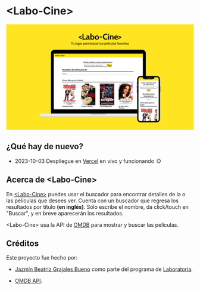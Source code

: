 # &lt;Labo-Cine&gt;

![¿Cansada de codear? ¡Checa &lt;Labo-Cine&gt;!](/src/assets/readme-cover.png "Vista de prototipos de &lt;Labo-Cine&gt; en sitio de escritorio y móbil")

## ¿Qué hay de nuevo?

- 2023-10-03 Despliegue en [Vercel](https://dev-008-movie-challenge-fw.vercel.app/) en vivo y funcionando :D

## Acerca de &lt;Labo-Cine&gt;

En [&lt;Labo-Cine&gt;](https://dev-008-movie-challenge-fw.vercel.app/) puedes usar el buscador para encontrar detalles de la o las películas que desees ver. Cuenta con un buscador que regresa los resultados por título **(en inglés)**. Sólo escribe el nombre, da click/touch en "Buscar", y en breve aparecerán los resultados.

&lt;Labo-Cine&gt; usa la API de [OMDB](https://www.omdbapi.com/) para mostrar y buscar las películas.

## Créditos

Este proyecto fue hecho por:
- [Jazmín Beatriz Grajales Bueno](https://github.com/JB-Gra) como parte del programa de [Laboratoria](https://github.com/Laboratoria).

- [OMDB API](https://www.omdbapi.com/).
